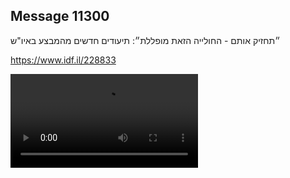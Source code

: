 ## Message 11300

״תחזיק אותם - החולייה הזאת מופללת״:
תיעודים חדשים מהמבצע באיו"ש

https://www.idf.il/228833

![Video](11300/11300_media.mp4)
